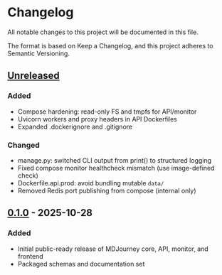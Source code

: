 # Changelog

All notable changes to this project will be documented in this file.

The format is based on Keep a Changelog, and this project adheres to Semantic Versioning.

## [Unreleased]
### Added
- Compose hardening: read-only FS and tmpfs for API/monitor
- Uvicorn workers and proxy headers in API Dockerfiles
- Expanded .dockerignore and .gitignore

### Changed
- manage.py: switched CLI output from print() to structured logging
- Fixed compose monitor healthcheck mismatch (use image-defined check)
- Dockerfile.api.prod: avoid bundling mutable `data/`
- Removed Redis port publishing from compose (internal only)

## [0.1.0] - 2025-10-28
### Added
- Initial public-ready release of MDJourney core, API, monitor, and frontend
- Packaged schemas and documentation set

[Unreleased]: https://github.com/your-org/mdjourney/compare/v0.1.0...HEAD
[0.1.0]: https://github.com/your-org/mdjourney/releases/tag/v0.1.0
